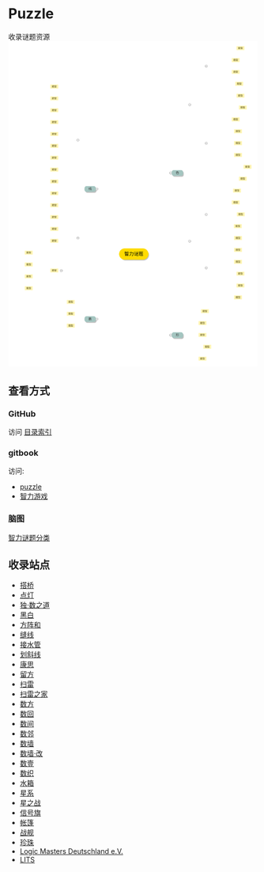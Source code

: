 # Puzzle

收录谜题资源
![](images/智力谜题.svg)

## 查看方式

### GitHub

访问 [目录索引](SUMMARY.md)

### gitbook

访问: 
- [puzzle](https://zhugelianglongming.github.io/puzzle/)
- [智力游戏](https://zhugelianglongming.gitbook.io/zhi-li-you-xi/)

### 脑图
[智力谜题分类](http://naotu.baidu.com/file/2aaf3d54f319709cf717f5bd49d3dcae?token=b143a3231e27c705)

## 收录站点
- [搭桥](https://cn.puzzle-bridges.com/)
- [点灯](https://cn.puzzle-light-up.com/)
- [独·数之道](http://www.sudokufans.org.cn/)
- [黑白](https://cn.puzzle-binairo.com/)
- [方阵和](https://cn.puzzle-kakurasu.com/)
- [缝线](https://cn.puzzle-stitches.com/)
- [接水管](https://cn.puzzle-pipes.com/)
- [划斜线](https://cn.puzzle-slant.com/)
- [康思](https://www.conceptispuzzles.com/zh/index.aspx?uri=home)
- [留方](https://cn.puzzle-shakashaka.com/)
- [扫雷](https://cn.puzzle-minesweeper.com/)
- [扫雷之家](http://www.saolei123.com/)
- [数方](https://cn.puzzle-shikaku.com/)
- [数回](https://cn.puzzle-loop.com/)
- [数间](https://cn.puzzle-heyawake.com/)
- [数邻](https://cn.puzzle-dominosa.com/)
- [数墙](https://cn.puzzle-nurikabe.com/)
- [数墙‧改](https://cn.puzzle-tapa.com/)
- [数壹](https://cn.puzzle-hitori.com/)
- [数织](https://cn.puzzle-nonograms.com/)
- [水箱](https://cn.puzzle-aquarium.com/)
- [星系](https://cn.puzzle-galaxies.com/)
- [星之战](https://cn.puzzle-star-battle.com/)
- [信号旗](https://cn.puzzle-shingoki.com/)
- [帐篷](https://cn.puzzle-tents.com/)
- [战舰](https://cn.puzzle-battleships.com/)
- [珍珠](https://cn.puzzle-masyu.com/)
- [Logic Masters Deutschland e.V.](https://logic-masters.de/)
- [LITS](https://cn.puzzle-lits.com/)